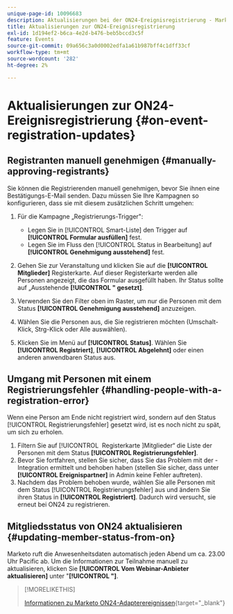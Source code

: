```yaml
---
unique-page-id: 10096683
description: Aktualisierungen bei der ON24-Ereignisregistrierung - Marketo-Dokumente - Produktdokumentation
title: Aktualisierungen zur ON24-Ereignisregistrierung
exl-id: 1d194ef2-b6ca-4e2d-b476-beb5bccd3c5f
feature: Events
source-git-commit: 09a656c3a0d0002edfa1a61b987bff4c1dff33cf
workflow-type: tm+mt
source-wordcount: '282'
ht-degree: 2%

---
```


# Aktualisierungen zur ON24-Ereignisregistrierung {#on-event-registration-updates}

## Registranten manuell genehmigen {#manually-approving-registrants}

Sie können die Registrierenden manuell genehmigen, bevor Sie ihnen eine Bestätigungs-E-Mail senden. Dazu müssen Sie Ihre Kampagnen so konfigurieren, dass sie mit diesem zusätzlichen Schritt umgehen:

1. Für die Kampagne „Registrierungs-Trigger&quot;:

   * Legen Sie in [!UICONTROL Smart-Liste] den Trigger auf **[!UICONTROL Formular ausfüllen]** fest.
   * Legen Sie im Fluss den [!UICONTROL Status in Bearbeitung] auf **[!UICONTROL Genehmigung ausstehend]** fest.

1. Gehen Sie zur Veranstaltung und klicken Sie auf die **[!UICONTROL Mitglieder]** Registerkarte. Auf dieser Registerkarte werden alle Personen angezeigt, die das Formular ausgefüllt haben. Ihr Status sollte auf „Ausstehende **[!UICONTROL &quot; gesetzt]**.
1. Verwenden Sie den Filter oben im Raster, um nur die Personen mit dem Status **[!UICONTROL Genehmigung ausstehend]** anzuzeigen.
1. Wählen Sie die Personen aus, die Sie registrieren möchten (Umschalt-Klick, Strg-Klick oder Alle auswählen).
1. Klicken Sie im Menü auf **[!UICONTROL Status]**. Wählen Sie **[!UICONTROL Registriert]**, **[!UICONTROL Abgelehnt]** oder einen anderen anwendbaren Status aus.

## Umgang mit Personen mit einem Registrierungsfehler {#handling-people-with-a-registration-error}

Wenn eine Person am Ende nicht registriert wird, sondern auf den Status [!UICONTROL Registrierungsfehler] gesetzt wird, ist es noch nicht zu spät, um sich zu erholen.

1. Filtern Sie auf [!UICONTROL &#x200B; Registerkarte &#x200B;]Mitglieder“ die Liste der Personen mit dem Status **[!UICONTROL Registrierungsfehler]**.
1. Bevor Sie fortfahren, stellen Sie sicher, dass Sie das Problem mit der -Integration ermittelt und behoben haben (stellen Sie sicher, dass unter **[!UICONTROL Ereignispartner]** in Admin keine Fehler auftreten).
1. Nachdem das Problem behoben wurde, wählen Sie alle Personen mit dem Status [!UICONTROL Registrierungsfehler] aus und ändern Sie ihren Status in **[!UICONTROL Registriert]**. Dadurch wird versucht, sie erneut bei ON24 zu registrieren.

## Mitgliedsstatus von ON24 aktualisieren {#updating-member-status-from-on}

Marketo ruft die Anwesenheitsdaten automatisch jeden Abend um ca. 23.00 Uhr Pacific ab. Um die Informationen zur Teilnahme manuell zu aktualisieren, klicken Sie **[!UICONTROL Vom Webinar-Anbieter aktualisieren]** unter &quot;**[!UICONTROL &quot;]**.

>[!MORELIKETHIS]
>
>[Informationen zu Marketo ON24-Adapterereignissen](/help/marketo/product-docs/demand-generation/events/create-an-event/create-an-event-with-the-marketo-on24-adapter/understanding-marketo-on24-adapter-events.md){target="_blank"}

